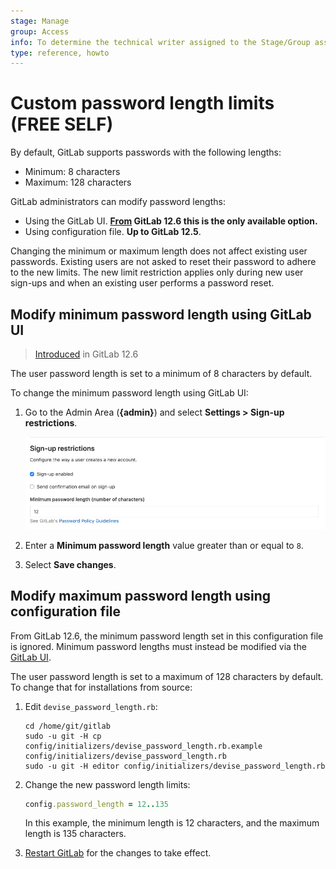```yaml
---
stage: Manage
group: Access
info: To determine the technical writer assigned to the Stage/Group associated with this page, see https://about.gitlab.com/handbook/engineering/ux/technical-writing/#assignments
type: reference, howto
---
```


# Custom password length limits **(FREE SELF)**

By default, GitLab supports passwords with the following lengths:

- Minimum: 8 characters
- Maximum: 128 characters

GitLab administrators can modify password lengths:

- Using the GitLab UI. **[From](https://gitlab.com/gitlab-org/gitlab/-/merge_requests/20661) GitLab 12.6 this is the only available option.**
- Using configuration file. **Up to GitLab 12.5**.

Changing the minimum or maximum length does not affect existing user passwords. Existing users are
not asked to reset their password to adhere to the new limits. The new limit restriction applies
only during new user sign-ups and when an existing user performs a password reset.

## Modify minimum password length using GitLab UI

> [Introduced](https://gitlab.com/gitlab-org/gitlab/-/merge_requests/20661) in GitLab 12.6

The user password length is set to a minimum of 8 characters by default.

To change the minimum password length using GitLab UI:

1. Go to the Admin Area (**{admin}**) and select **Settings > Sign-up restrictions**.

   ![Minimum password length settings](../user/admin_area/img/minimum_password_length_settings_v12_6.png)

1. Enter a **Minimum password length** value greater than or equal to `8`.
1. Select **Save changes**.

## Modify maximum password length using configuration file

From GitLab 12.6, the minimum password length set in this configuration file is ignored. Minimum password lengths must instead be modified via the [GitLab UI](#modify-minimum-password-length-using-gitlab-ui).

The user password length is set to a maximum of 128 characters by default.
To change that for installations from source:

1. Edit `devise_password_length.rb`:

   ```shell
   cd /home/git/gitlab
   sudo -u git -H cp config/initializers/devise_password_length.rb.example config/initializers/devise_password_length.rb
   sudo -u git -H editor config/initializers/devise_password_length.rb
   ```

1. Change the new password length limits:

   ```ruby
   config.password_length = 12..135
   ```

   In this example, the minimum length is 12 characters, and the maximum length
   is 135 characters.

1. [Restart GitLab](../administration/restart_gitlab.md#installations-from-source)
   for the changes to take effect.

<!-- ## Troubleshooting

Include any troubleshooting steps that you can foresee. If you know beforehand what issues
one might have when setting this up, or when something is changed, or on upgrading, it's
important to describe those, too. Think of things that may go wrong and include them here.
This is important to minimize requests for support, and to avoid doc comments with
questions that you know someone might ask.

Each scenario can be a third-level heading, e.g. `### Getting error message X`.
If you have none to add when creating a doc, leave this section in place
but commented out to help encourage others to add to it in the future. -->
